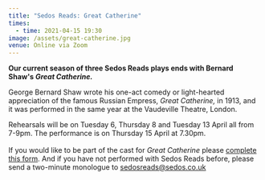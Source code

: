 ```yaml
---
title: "Sedos Reads: Great Catherine"
times:
  - time: 2021-04-15 19:30
image: /assets/great-catherine.jpg
venue: Online via Zoom
---
```

**Our current season of three Sedos Reads plays ends with Bernard Shaw's *Great Catherine.*** 

George Bernard Shaw wrote his one-act comedy or light-hearted appreciation of the famous Russian Empress, *Great Catherine,* in 1913, and it was performed in the same year at the Vaudeville Theatre, London.

Rehearsals will be on Tuesday 6, Thursday 8 and Tuesday 13 April all from 7-9pm. The performance is on Thursday 15 April at 7.30pm. \
\
If you would like to be part of the cast for *Great Catherine* please [complete this form](https://docs.google.com/forms/d/1md_rrg0hXjMRlhQfQlW03T6xRekOzDiEgHdRZ7NqaPk/viewform?gxids=7628&edit_requested=true). And if you have not performed with Sedos Reads before, please send a two-minute monologue to [sedosreads@sedos.co.uk](mailto:sedosreads.co.uk)